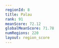 ```yaml
---
regionId: 8
title: Palau
rank: 91
meanScore: 72.12
globalMeanScore: 71.78
numRegions: 220
layout: region_score
---
```

